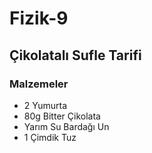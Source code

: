 # Fizik-9
## Çikolatalı Sufle Tarifi
### Malzemeler
- 2 Yumurta
- 80g Bitter Çikolata
- Yarım Su Bardağı Un
- 1 Çimdik Tuz
